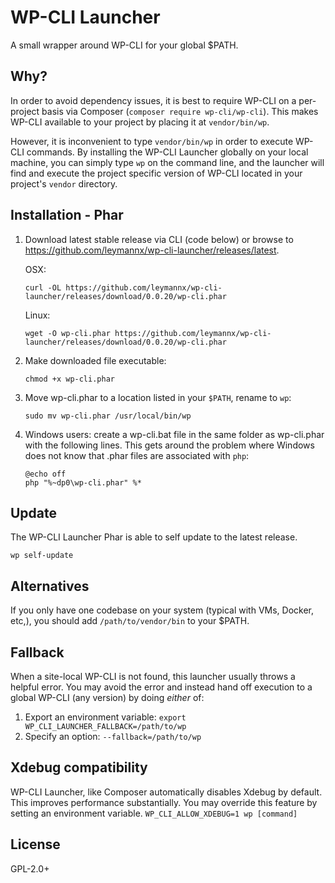 # WP-CLI Launcher

A small wrapper around WP-CLI for your global $PATH.

## Why?

In order to avoid dependency issues, it is best to require WP-CLI on a per-project basis via Composer (`composer require wp-cli/wp-cli`). This makes WP-CLI available to your project by placing it at `vendor/bin/wp`.

However, it is inconvenient to type `vendor/bin/wp` in order to execute WP-CLI commands.  By installing the WP-CLI Launcher globally on your local machine, you can simply type `wp` on the command line, and the launcher will find and execute the project specific version of WP-CLI located in your project's `vendor` directory.

## Installation - Phar

1. Download latest stable release via CLI (code below) or browse to https://github.com/leymannx/wp-cli-launcher/releases/latest.

    OSX:
    ```Shell
    curl -OL https://github.com/leymannx/wp-cli-launcher/releases/download/0.0.20/wp-cli.phar
    ```

    Linux:

    ```Shell
    wget -O wp-cli.phar https://github.com/leymannx/wp-cli-launcher/releases/download/0.0.20/wp-cli.phar
    ```
2. Make downloaded file executable:
    ```Shell
    chmod +x wp-cli.phar
    ```
3. Move wp-cli.phar to a location listed in your `$PATH`, rename to `wp`: 

    ```Shell
    sudo mv wp-cli.phar /usr/local/bin/wp
    ```
    
4. Windows users: create a wp-cli.bat file in the same folder as wp-cli.phar with the following lines. This gets around the problem where Windows does not know that .phar files are associated with `php`:
   
    ``` Bat
    @echo off
    php "%~dp0\wp-cli.phar" %*
    ```

## Update

The WP-CLI Launcher Phar is able to self update to the latest release.

```Shell
wp self-update
```

## Alternatives

If you only have one codebase on your system (typical with VMs, Docker, etc,), you should add `/path/to/vendor/bin` to your $PATH.

## Fallback

When a site-local WP-CLI is not found, this launcher usually throws a helpful error.
You may avoid the error and instead hand off execution to a global WP-CLI (any version)
by doing *either* of:

1. Export an environment variable: `export WP_CLI_LAUNCHER_FALLBACK=/path/to/wp`
2. Specify an option: `--fallback=/path/to/wp`

## Xdebug compatibility

WP-CLI Launcher, like Composer automatically disables Xdebug by default. This improves performance substantially. You may override this feature by setting an environment variable. ``WP_CLI_ALLOW_XDEBUG=1 wp [command]``

## License

GPL-2.0+
